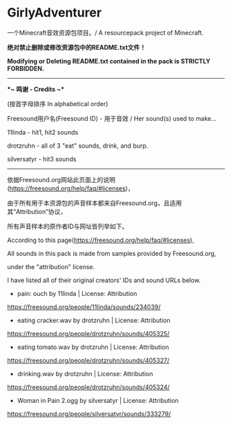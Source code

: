 # GirlyAdventurer
一个Minecraft音效资源包项目。/ A resourcepack project of Minecraft.

**绝对禁止删除或修改资源包中的README.txt文件！**

**Modifying or Deleting README.txt contained in the pack is STRICTLY FORBIDDEN.**

______

**\*~ 鸣谢 - Credits ~\***

(按首字母排序 In alphabetical order)

Freesound用户名(Freesound ID) - 用于音效 / Her sound(s) used to make...

11linda - hit1, hit2 sounds

drotzruhn - all of 3 "eat" sounds, drink, and burp.

silversatyr - hit3 sounds

________

依据Freesound.org网站此页面上的说明(https://freesound.org/help/faq/#licenses)，

由于所有用于本资源包的声音样本都来自Freesound.org，且适用其“Attribution”协议，

所有声音样本的原作者ID与网址皆列举如下。

According to this page(https://freesound.org/help/faq/#licenses),

All sounds in this pack is made from samples provided by Freesound.org,

under the "attribution" license.  

I have listed all of their original creators' IDs and sound URLs below. 


* pain: ouch by 11linda | License: Attribution

https://freesound.org/people/11linda/sounds/234039/


* eating cracker.wav by drotzruhn | License: Attribution

https://freesound.org/people/drotzruhn/sounds/405325/

* eating tomato.wav by drotzruhn | License: Attribution

https://freesound.org/people/drotzruhn/sounds/405327/

* drinking.wav by drotzruhn | License: Attribution

https://freesound.org/people/drotzruhn/sounds/405324/


* Woman in Pain 2.ogg by silversatyr | License: Attribution

https://freesound.org/people/silversatyr/sounds/333279/
